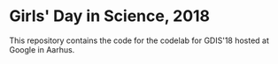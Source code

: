 # Girls' Day in Science, 2018

This repository contains the code for the codelab for GDIS'18 hosted at Google in Aarhus.
